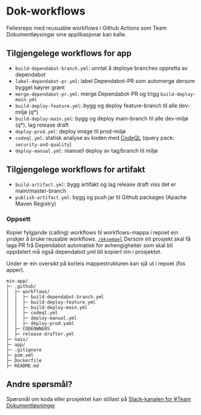 # Dok-workflows
Fellesrepo med reusuable workflows i Github Actions som Team Dokumentløysingar sine applikasjonar kan kalle.

## Tilgjengelege workflows for app
- `build-dependabot-branch.yml`: unnlat å deploye branches oppretta av dependabot
- `label-dependabot-pr.yml`: label Dependabot-PR som automerge dersom bygget køyrer grønt
- `merge-dependabot-pr.yml`: merge Dependabot-PR og trigg `build-deploy-main.yml`
- `build-deploy-feature.yml`: bygg og deploy feature-branch til alle dev-miljø (q*)
- `build-deploy-main.yml`: bygg og deploy main-branch til alle dev-miljø (q*), lag release draft
- `deploy-prod.yml`: deploy image til prod-miljø
- `codeql.yml`: statisk analyse av koden med [CodeQL](https://docs.github.com/en/code-security/code-scanning/introduction-to-code-scanning/about-code-scanning-with-codeql) (query pack: `security-and-quality`)
- `deploy-manual.yml`: manuell deploy av tag/branch til miljø

## Tilgjengelege workflows for artifakt
- `build-artifact.yml`: bygg artifakt og lag release draft viss det er main/master-branch
- `publish-artifact.yml`: bygg og push jar til Github packages (Apache Maven Registry)

### Oppsett
Kopier fylgjande (calling) workflows til workflows-mappa i repoet ein ynskjer å bruke reusable workflows.
[`/eksempel`](eksempel/.github/workflows/)
Dersom eit prosjekt skal få laga PR frå Dependabot automatisk for avhengigheiter som skal bli oppdatert må også dependabot.yml bli kopiert inn i prosjektet.

Under er ein oversikt på korleis mappestrukturen kan sjå ut i repoet (fss apper).

```
min-app/
├─ .github/
│  ├─ workflows/
│  │  ├─ build-dependabot-branch.yml
│  │  ├─ build-deploy-feature.yml
│  │  ├─ build-deploy-main.yml
│  │  ├─ codeql.yml
│  │  ├─ deploy-manual.yml
│  │  ├─ deploy-prod.yaml
│  ├─ CODEOWNERS
│  ├─ release-drafter.yml
├─ nais/
├─ app/
├─ .gitignore
├─ pom.xml
├─ Dockerfile
├─ README.md
```

## Andre spørsmål?
Spørsmål om koda eller prosjektet kan stillast på [Slack-kanalen for \#Team Dokumentløsninger](https://nav-it.slack.com/archives/C6W9E5GPJ)
